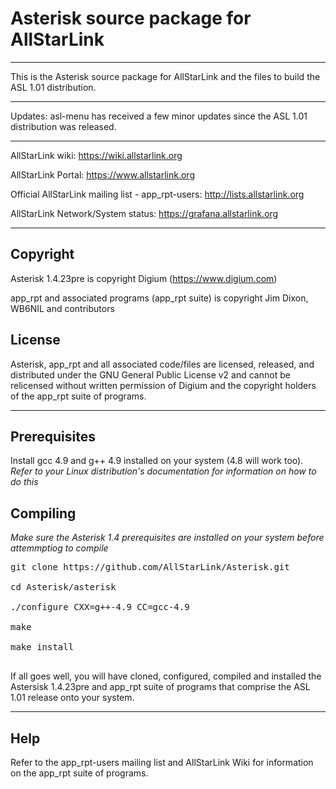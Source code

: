 # Asterisk source package for AllStarLink

---------------------------------------------------------------------------------------------------------------------------------

This is the Asterisk source package for AllStarLink and the files to build the ASL 1.01 distribution.

---------------------------------------------------------------------------------------------------------------------------------

Updates: 
asl-menu has received a few minor updates since the ASL 1.01 distribution was released.  

---------------------------------------------------------------------------------------------------------------------------------

AllStarLink wiki: https://wiki.allstarlink.org

AllStarLink Portal:  https://www.allstarlink.org

Official AllStarLink mailing list - app_rpt-users: http://lists.allstarlink.org

AllStarLink Network/System status:  https://grafana.allstarlink.org

---------------------------------------------------------------------------------------------------------------------------------

## Copyright

Asterisk 1.4.23pre is copyright Digium (https://www.digium.com)

app_rpt and associated programs (app_rpt suite) is copyright Jim Dixon, WB6NIL and contributors

## License

Asterisk, app_rpt and all associated code/files are licensed, released, and distributed under the GNU General Public License v2 and cannot be relicensed without written permission of Digium and the copyright holders of the app_rpt suite of programs.

---------------------------------------------------------------------------------------------------------------------------------

## Prerequisites

Install gcc 4.9 and g++ 4.9 installed on your system (4.8 will work too).  
_Refer to your Linux distribution's documentation for information on how to do this_

## Compiling
_Make sure the Asterisk 1.4 prerequisites are installed on your system before attemmptiog to compile_

<pre>
git clone https://github.com/AllStarLink/Asterisk.git

cd Asterisk/asterisk

./configure CXX=g++-4.9 CC=gcc-4.9

make

make install

</pre>

If all goes well, you will have cloned, configured, compiled and installed the Astersisk 1.4.23pre and app_rpt suite of programs that comprise the ASL 1.01 release onto your system.

---------------------------------------------------------------------------------------------------------------------------------

## Help

Refer to the app_rpt-users mailing list and AllStarLink Wiki for information on the app_rpt suite of programs.
